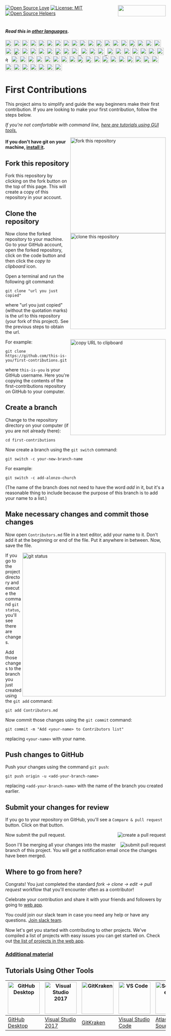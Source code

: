 [![Open Source Love](https://firstcontributions.github.io/open-source-badges/badges/open-source-v1/open-source.svg)](https://github.com/firstcontributions/open-source-badges)
[<img align="right" width="150" height="35" src="https://user-images.githubusercontent.com/30611190/144701174-9893e63c-2404-4602-b245-799689f9df79.png">](https://join.slack.com/t/firstcontributors/shared_invite/zt-vchl8cde-S0KstI_jyCcGEEj7rSTQiA)
[![License: MIT](https://img.shields.io/badge/License-MIT-green.svg)](https://opensource.org/licenses/MIT)
[![Open Source Helpers](https://www.codetriage.com/roshanjossey/first-contributions/badges/users.svg)](https://www.codetriage.com/roshanjossey/first-contributions)
# 

#### _Read this in [other languages](translations/Translations.md)._

<kbd>[<img title="Shqip" alt="Shqip" src="https://cdn.staticaly.com/gh/hjnilsson/country-flags/master/svg/al.svg" width="22">](translations/README.al.md)</kbd>
<kbd>[<img title="Azərbaycan dili" alt="Azərbaycan dili" src="https://cdn.statically.io/flags/az.svg" width="22">](translations/README.aze.md)</kbd>
<kbd>[<img title="বাংলা" alt="বাংলা" src="https://cdn.staticaly.com/gh/hjnilsson/country-flags/master/svg/bd.svg" width="22">](translations/README.bn.md)</kbd>
<kbd>[<img title="Bulgarian" alt="Bulgarian" src="https://cdn.staticaly.com/gh/hjnilsson/country-flags/master/svg/bg.svg" width="22">](translations/README.bg.md)</kbd>
<kbd>[<img title="Português" alt="Português" src="https://cdn.staticaly.com/gh/hjnilsson/country-flags/master/svg/br.svg" width="22">](translations/README.pt_br.md)</kbd>
<kbd>[<img title="Català" alt="Català" src="https://firstcontributions.github.io/assets/Readme/catalan1.png" width="22">](translations/README.ca.md)</kbd>
<kbd>[<img title="中文 (Simplified)" alt="中文 (Simplified)" src="https://cdn.staticaly.com/gh/hjnilsson/country-flags/master/svg/cn.svg" width="22">](translations/README.chs.md)</kbd>
<kbd>[<img title="Croatian" alt="Croatian" src="https://cdn.staticaly.com/gh/hjnilsson/country-flags/master/svg/hr.svg" width="22">](translations/README.hr.md)</kbd>
<kbd>[<img title="Czech" alt="Czech" src="https://cdn.staticaly.com/gh/hjnilsson/country-flags/master/svg/cz.svg" width="22">](translations/README.cs.md)</kbd>
<kbd>[<img title="Deutsch" alt="Deutsch" src="https://cdn.staticaly.com/gh/hjnilsson/country-flags/master/svg/de.svg" width="22">](translations/README.de.md)</kbd>
<kbd>[<img title="Dansk" alt="Dansk" src="https://cdn.staticaly.com/gh/hjnilsson/country-flags/master/svg/dk.svg" width="22">](translations/README.da.md)</kbd>
<kbd>[<img title="العربية" alt="العربية" src="https://cdn.staticaly.com/gh/hjnilsson/country-flags/master/svg/eg.svg" width="22">](translations/README.eg.md)</kbd>
<kbd>[<img title="Española" alt="Española" src="https://cdn.staticaly.com/gh/hjnilsson/country-flags/master/svg/es.svg" width="22">](translations/README.es.md)</kbd>
<kbd>[<img title="Française" alt="Française" src="https://cdn.staticaly.com/gh/hjnilsson/country-flags/master/svg/fr.svg" width="22">](translations/README.fr.md)</kbd>
<kbd>[<img title="Galego" alt="Galego" src="https://upload.wikimedia.org/wikipedia/commons/thumb/6/64/Flag_of_Galicia.svg/1200px-Flag_of_Galicia.svg.png" width="22">](translations/README.gl.md)</kbd>
<kbd>[<img title="Ελληνικά" alt="Ελληνικά" src="https://cdn.staticaly.com/gh/hjnilsson/country-flags/master/svg/gr.svg" width="22">](translations/README.gr.md)</kbd>
<kbd>[<img title="ქართული" alt="ქართული" src="https://cdn.staticaly.com/gh/hjnilsson/country-flags/master/svg/ge.svg" width="22">](translations/README.ge.md)</kbd>
<kbd>[<img title="Magyar" alt="Magyar" src="https://cdn.staticaly.com/gh/hjnilsson/country-flags/master/svg/hu.svg" width="22">](translations/README.hu.md)</kbd>
<kbd>[<img title="Bahasa Indonesia" alt="Bahasa Indonesia" src="https://cdn.staticaly.com/gh/hjnilsson/country-flags/master/svg/id.svg" width="22">](translations/README.id.md)</kbd>
<kbd>[<img title="עִברִית" alt="עִברִית" src="https://cdn.staticaly.com/gh/hjnilsson/country-flags/master/svg/il.svg" width="22">](translations/README.hb.md)</kbd>
<kbd>[<img title="हिंदी/ગુજરાતી/मराठी/മലയാളം/ಕನ್ನಡ/తెలుగు/छत्तीसगढ़ी/বাংলা/தமிழ்" alt="हिंदी/ગુજરાતી/मराठी/മലയാളം/ಕನ್ನಡ/తెలుగు/छत्तीसगढ़ी/বাংলা/தமிழ்" src="https://cdn.staticaly.com/gh/hjnilsson/country-flags/master/svg/in.svg" width="22">](translations/Translations.md)</kbd>
<kbd>[<img title="தமிழ்" alt="தமிழ்" src="https://cdn.staticaly.com/gh/hjnilsson/country-flags/master/svg/lk.svg" width="22">](translations/README.ta.md)</kbd>
<kbd>[<img title="فارسی" alt="فارسی" src="https://cdn.staticaly.com/gh/hjnilsson/country-flags/master/svg/ir.svg" width="22">](translations/README.fa.md)</kbd>
<kbd>[<img title="Italiano" alt="Italiano" src="https://cdn.staticaly.com/gh/hjnilsson/country-flags/master/svg/it.svg" width="22">](translations/README.it.md)</kbd>
<kbd>[<img title="日本語" alt="日本語" src="https://cdn.staticaly.com/gh/hjnilsson/country-flags/master/svg/jp.svg" width="22">](translations/README.ja.md)</kbd>
<kbd>[<img title="සිංහල" alt="සිංහල" src="https://cdn.staticaly.com/gh/hjnilsson/country-flags/master/svg/lk.svg" width="22">](translations/README.si.md)</kbd>
<kbd>[<img title="Kiswahili (Kenya)" alt="Kiswahili (Kenya)" src="https://cdn.staticaly.com/gh/hjnilsson/country-flags/master/svg/ke.svg" width="22">](translations/README.kws.md)</kbd>
<kbd>[<img title="한국어" alt="한국어" src="https://cdn.staticaly.com/gh/hjnilsson/country-flags/master/svg/kr.svg" width="22"> <img title="한국어" alt="한국어" src="https://cdn.staticaly.com/gh/hjnilsson/country-flags/master/svg/kp.svg" width="22">](translations/README.ko.md)</kbd>
<kbd>[<img title="Lietuvių kalba" alt="Lietuvių kalba" src="https://cdn.staticaly.com/gh/hjnilsson/country-flags/master/svg/lt.svg" width="22">](translations/README.lt.md)</kbd>
<kbd>[<img title="Limba Română" alt="Limba Română" src="https://cdn.staticaly.com/gh/hjnilsson/country-flags/master/svg/md.svg" width="22"> <img title="Limba Română" alt="Limba Română" src="https://cdn.staticaly.com/gh/hjnilsson/country-flags/master/svg/ro.svg" width="22">](translations/README.ro.md)</kbd>
<kbd>[<img title="မြန်မာ" alt="မြန်မာ" src="https://cdn.staticaly.com/gh/hjnilsson/country-flags/master/svg/mm.svg" width="22">](translations/README.mm_unicode.md)</kbd>
<kbd>[<img title="Македонски" alt="Македонски" src="https://cdn.staticaly.com/gh/hjnilsson/country-flags/master/svg/mk.svg" width="22">](translations/README.mk.md)</kbd>
<kbd>[<img title="Español de México" alt="Español de México" src="https://cdn.staticaly.com/gh/hjnilsson/country-flags/master/svg/mx.svg" width="22">](translations/README.mx.md)</kbd>
<kbd>[<img title="Bahasa Melayu / بهاس ملايو‎ / Malay" alt="Bahasa Melayu / بهاس ملايو‎ / Malay" src="https://cdn.staticaly.com/gh/hjnilsson/country-flags/master/svg/my.svg" width="22">](translations/README.my.md)</kbd>
<kbd>[<img title="Dutch" alt="Dutch" src="https://cdn.staticaly.com/gh/hjnilsson/country-flags/master/svg/nl.svg" width="22">](translations/README.nl.md)</kbd>
<kbd>[<img title="Norsk" alt="Norsk" src="https://cdn.staticaly.com/gh/hjnilsson/country-flags/master/svg/no.svg" width="22">](translations/README.no.md)</kbd>
<kbd>[<img title="नेपाली" alt="नेपाली" src="https://cdn.staticaly.com/gh/hjnilsson/country-flags/master/svg/np.svg" width="15">](translations/README.np.md)</kbd>
<kbd>[<img title="Wikang Filipino" alt="Wikang Filipino" src="https://cdn.staticaly.com/gh/hjnilsson/country-flags/master/svg/ph.svg" width="22">](translations/README.tl.md)</kbd>
<kbd>[<img title="English (Pirate)" alt="English (Pirate)" src="https://firstcontributions.github.io/assets/Readme/pirate.png" width="22">](translations/README.en-pirate.md)</kbd>
<kbd>[<img title="اُاردو" alt="اردو" src="https://cdn.staticaly.com/gh/hjnilsson/country-flags/master/svg/pk.svg" width="22">](translations/README.ur.md)</kbd>
<kbd>[<img title="Polski" alt="Polski" src="https://cdn.staticaly.com/gh/hjnilsson/country-flags/master/svg/pl.svg" width="22">](translations/README.pl.md)</kbd>
<kbd>[<img title="Português (Portugal)" alt="Português (Portugal)" src="https://cdn.staticaly.com/gh/hjnilsson/country-flags/master/svg/pt.svg" width="22">](translations/README.pt-pt.md)</kbd>
<kbd>[<img title="Русский язык" alt="Русский язык" src="https://cdn.staticaly.com/gh/hjnilsson/country-flags/master/svg/ru.svg" width="22">](translations/README.ru.md)</kbd>
<kbd>[<img title="عربى" alt="عربى" src="https://cdn.staticaly.com/gh/hjnilsson/country-flags/master/svg/sa.svg" width="22">](translations/README.ar.md)</kbd>
<kbd>[<img title="Svenska" alt="Svenska" src="https://cdn.staticaly.com/gh/hjnilsson/country-flags/master/svg/se.svg" width="22">](translations/README.se.md)</kbd>
<kbd>[<img title="Slovenčina" alt="Slovenčina" src="https://cdn.staticaly.com/gh/hjnilsson/country-flags/master/svg/sk.svg" width="22">](translations/README.slk.md)</kbd>
<kbd>[<img title="Slovenščina" alt="Slovenščina" src="https://cdn.staticaly.com/gh/hjnilsson/country-flags/master/svg/si.svg" width="22">](translations/README.sl.md)</kbd>
<kbd>[<img title="ภาษาไทย" alt="ภาษาไทย" src="https://cdn.staticaly.com/gh/hjnilsson/country-flags/master/svg/th.svg" width="22">](translations/README.th.md)</kbd>
<kbd>[<img title="Türkçe" alt="Türkçe" src="https://cdn.staticaly.com/gh/hjnilsson/country-flags/master/svg/tr.svg" width="22">](translations/README.tr.md)</kbd>
<kbd>[<img title="中文(Traditional)" alt="中文(Traditional)" src="https://cdn.staticaly.com/gh/hjnilsson/country-flags/master/svg/tw.svg" width="22">](translations/README.cht.md)</kbd>
<kbd>[<img title="Українська" alt="Українська" src="https://cdn.staticaly.com/gh/hjnilsson/country-flags/master/svg/ua.svg" width="22">](translations/README.ua.md)</kbd>
<kbd>[<img title="Tiếng Việt" alt="Tiếng Việt" src="https://cdn.staticaly.com/gh/hjnilsson/country-flags/master/svg/vn.svg" width="22">](translations/README.vn.md)</kbd>
<kbd>[<img title="Zulu (South Africa)" alt="Zulu (South Africa)" src="https://cdn.staticaly.com/gh/hjnilsson/country-flags/master/svg/za.svg" width="22">](translations/README.zul.md)</kbd>
<kbd>[<img title="Afrikaans (South Africa)" alt="Afrikaans (South Africa)" src="https://cdn.staticaly.com/gh/hjnilsson/country-flags/master/svg/za.svg" width="22">](translations/README.afk.md)</kbd>
<kbd>[<img title="Igbo (Nigeria)" alt="Igbo (Nigeria)" src="https://cdn.staticaly.com/gh/hjnilsson/country-flags/master/svg/ng.svg" width="22">](translations/README.igb.md)</kbd>
<kbd>[<img title="Latvia" alt="Latvia" src="https://cdn.staticaly.com/gh/hjnilsson/country-flags/master/svg/lv.svg" width="22">](translations/README.lv.md)</kbd>
<kbd>[<img title="Suomeksi" alt="Suomeksi" src="https://cdn.staticaly.com/gh/hjnilsson/country-flags/master/svg/fi.svg" width="22">](translations/README.fi.md)</kbd>
<kbd>[<img title="Беларуская мова" alt="Беларуская мова" src="https://cdn.staticaly.com/gh/hjnilsson/country-flags/master/svg/by.svg" width="22">](translations/README.by.md)</kbd>
<kbd>[<img title="Српски" alt="Српски" src="https://cdn.staticaly.com/gh/hjnilsson/country-flags/master/svg/rs.svg" width="22">](translations/README.sr.md)</kbd>
<kbd>[<img title="Қазақша" alt="Қазақша" src="https://cdn.staticaly.com/gh/hjnilsson/country-flags/master/svg/kz.svg" width="22">](translations/README.kz.md)</kbd>
<kbd>[<img title="Bosanski" alt="Bosanski" src="https://cdn.staticaly.com/gh/hjnilsson/country-flags/master/svg/ba.svg" width="22">](translations/README.bih.md)</kbd>
<kbd>[<img title="Uzbek" alt="Uzbek" src="https://cdn.staticaly.com/gh/hjnilsson/country-flags/master/svg/uz.svg" width="22">](translations/README.uz.md)</kbd>
# 

# First Contributions

This project aims to simplify and guide the way beginners make their first contribution. If you are looking to make your first contribution, follow the steps below.

_If you're not comfortable with command line, [here are tutorials using GUI tools.](#tutorials-using-other-tools)_

<img align="right" width="300" src="https://firstcontributions.github.io/assets/Readme/fork.png" alt="fork this repository" />

#### If you don't have git on your machine, [install it](https://help.github.com/articles/set-up-git/).

## Fork this repository

Fork this repository by clicking on the fork button on the top of this page.
This will create a copy of this repository in your account.

## Clone the repository

<img align="right" width="300" src="https://firstcontributions.github.io/assets/Readme/clone.png" alt="clone this repository" />

Now clone the forked repository to your machine. Go to your GitHub account, open the forked repository, click on the code button and then click the _copy to clipboard_ icon.

Open a terminal and run the following git command:

```
git clone "url you just copied"
```

where "url you just copied" (without the quotation marks) is the url to this repository (your fork of this project). See the previous steps to obtain the url.

<img align="right" width="300" src="https://firstcontributions.github.io/assets/Readme/copy-to-clipboard.png" alt="copy URL to clipboard" />

For example:

```
git clone https://github.com/this-is-you/first-contributions.git
```

where `this-is-you` is your GitHub username. Here you're copying the contents of the first-contributions repository on GitHub to your computer.

## Create a branch

Change to the repository directory on your computer (if you are not already there):

```
cd first-contributions
```

Now create a branch using the `git switch` command:

```
git switch -c your-new-branch-name
```

For example:

```
git switch -c add-alonzo-church
```

(The name of the branch does not need to have the word _add_ in it, but it's a reasonable thing to include because the purpose of this branch is to add your name to a list.)

## Make necessary changes and commit those changes

Now open `Contributors.md` file in a text editor, add your name to it. Don't add it at the beginning or end of the file. Put it anywhere in between. Now, save the file.

<img align="right" width="450" src="https://firstcontributions.github.io/assets/Readme/git-status.png" alt="git status" />

If you go to the project directory and execute the command `git status`, you'll see there are changes.

Add those changes to the branch you just created using the `git add` command:

```
git add Contributors.md
```

Now commit those changes using the `git commit` command:

```
git commit -m "Add <your-name> to Contributors list"
```

replacing `<your-name>` with your name.

## Push changes to GitHub

Push your changes using the command `git push`:

```
git push origin -u <add-your-branch-name>
```

replacing `<add-your-branch-name>` with the name of the branch you created earlier.

## Submit your changes for review

If you go to your repository on GitHub, you'll see a `Compare & pull request` button. Click on that button.

<img style="float: right;" src="https://firstcontributions.github.io/assets/Readme/compare-and-pull.png" alt="create a pull request" />

Now submit the pull request.

<img style="float: right;" src="https://firstcontributions.github.io/assets/Readme/submit-pull-request.png" alt="submit pull request" />

Soon I'll be merging all your changes into the master branch of this project. You will get a notification email once the changes have been merged.

## Where to go from here?

Congrats! You just completed the standard _fork -> clone -> edit -> pull request_ workflow that you'll encounter often as a contributor!

Celebrate your contribution and share it with your friends and followers by going to [web app](https://firstcontributions.github.io/#social-share).

You could join our slack team in case you need any help or have any questions. [Join slack team](https://join.slack.com/t/firstcontributors/shared_invite/zt-vchl8cde-S0KstI_jyCcGEEj7rSTQiA).

Now let's get you started with contributing to other projects. We've compiled a list of projects with easy issues you can get started on. Check out [the list of projects in the web app](https://firstcontributions.github.io/#project-list).

### [Additional material](additional-material/git_workflow_scenarios/additional-material.md)

## Tutorials Using Other Tools

| <a href="gui-tool-tutorials/github-desktop-tutorial.md"><img alt="GitHub Desktop" src="https://desktop.github.com/images/desktop-icon.svg" width="100"></a> | <a href="gui-tool-tutorials/github-windows-vs2017-tutorial.md"><img alt="Visual Studio 2017" src="https://upload.wikimedia.org/wikipedia/commons/c/cd/Visual_Studio_2017_Logo.svg" width="100"></a> | <a href="gui-tool-tutorials/gitkraken-tutorial.md"><img alt="GitKraken" src="https://firstcontributions.github.io/assets/gui-tool-tutorials/gitkraken-tutorial/gk-icon.png" width="100"></a> | <a href="gui-tool-tutorials/github-windows-vs-code-tutorial.md"><img alt="VS Code" src="https://upload.wikimedia.org/wikipedia/commons/2/2d/Visual_Studio_Code_1.18_icon.svg" width=100></a> | <a href="gui-tool-tutorials/sourcetree-macos-tutorial.md"><img alt="Sourcetree App" src="https://wac-cdn.atlassian.com/dam/jcr:81b15cde-be2e-4f4a-8af7-9436f4a1b431/Sourcetree-icon-blue.svg" width=100></a> | <a href="gui-tool-tutorials/github-windows-intellij-tutorial.md"><img alt="IntelliJ IDEA" src="https://upload.wikimedia.org/wikipedia/commons/thumb/9/9c/IntelliJ_IDEA_Icon.svg/512px-IntelliJ_IDEA_Icon.svg.png" width=100></a> |
| ----------------------------------------------------------------------------------------------------------------------------------------------------------- | --------------------------------------------------------------------------------------------------------------------------------------------------------------------------------------------------- | -------------------------------------------------------------------------------------------------------------------------------------------------------------------------------------------- | -------------------------------------------------------------------------------------------------------------------------------------------------------------------------------------------- | ------------------------------------------------------------------------------------------------------------------------------------------------------------------------------------------------------------ | -------------------------------------------------------------------------------------------------------------------------------------------------------------------------------------------------------------------------------- |
| [GitHub Desktop](gui-tool-tutorials/github-desktop-tutorial.md)                                                                                             | [Visual Studio 2017](gui-tool-tutorials/github-windows-vs2017-tutorial.md)                                                                                                                          | [GitKraken](gui-tool-tutorials/gitkraken-tutorial.md)                                                                                                                                        | [Visual Studio Code](gui-tool-tutorials/github-windows-vs-code-tutorial.md)                                                                                                                  | [Atlassian Sourcetree](gui-tool-tutorials/sourcetree-macos-tutorial.md)                                                                                                                                      | [IntelliJ IDEA](gui-tool-tutorials/github-windows-intellij-tutorial.md)                                                                                                                                                          |
